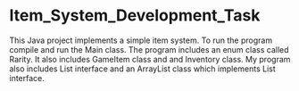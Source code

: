 # Item_System_Development_Task
This Java project implements a simple item system. 
To run the program compile and run the Main class. 
The program includes an enum class called Rarity. It also includes GameItem class and and Inventory class. 
My program also includes List interface and an ArrayList class which implements List interface. 
